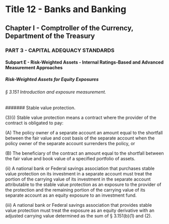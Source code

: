 
# Title 12 - Banks and Banking
## Chapter I - Comptroller of the Currency, Department of the Treasury
### PART 3 - CAPITAL ADEQUACY STANDARDS
#### Subpart E - Risk-Weighted Assets - Internal Ratings-Based and Advanced Measurement Approaches
##### Risk-Weighted Assets for Equity Exposures
###### § 3.151 Introduction and exposure measurement.
####### Stable value protection.

(3)(i) Stable value protection means a contract where the provider of the contract is obligated to pay:

(A) The policy owner of a separate account an amount equal to the shortfall between the fair value and cost basis of the separate account when the policy owner of the separate account surrenders the policy, or

(B) The beneficiary of the contract an amount equal to the shortfall between the fair value and book value of a specified portfolio of assets.

(ii) A national bank or Federal savings association that purchases stable value protection on its investment in a separate account must treat the portion of the carrying value of its investment in the separate account attributable to the stable value protection as an exposure to the provider of the protection and the remaining portion of the carrying value of its separate account as an equity exposure to an investment fund.

(iii) A national bank or Federal savings association that provides stable value protection must treat the exposure as an equity derivative with an adjusted carrying value determined as the sum of § 3.151(b)(1) and (2).
